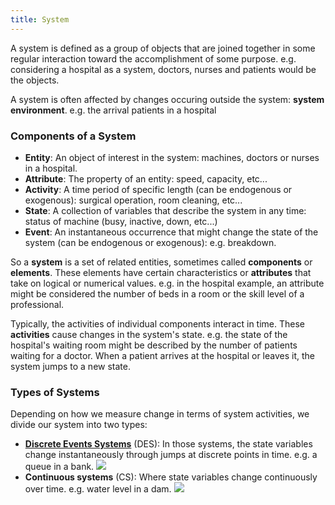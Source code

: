 ```yaml
---
title: System
---
```


A system is defined as a group of objects that are joined together in some regular interaction toward the accomplishment of some purpose.
e.g. considering a hospital as a system, doctors, nurses and patients would be the objects.

A system is often affected by changes occuring outside the system: **system environment**.
e.g. the arrival patients in a hospital

### Components of a System

- **Entity**: An object of interest in the system: machines, doctors or nurses in a hospital.
- **Attribute**: The property of an entity: speed, capacity, etc...
- **Activity**: A time period of specific length (can be endogenous or exogenous): surgical operation, room cleaning, etc...
- **State**: A collection of variables that describe the system in any time: status of machine (busy, inactive, down, etc...)
- **Event**: An instantaneous occurrence that might change the state of the system (can be endogenous or exogenous): e.g. breakdown.

So a **system** is a set of related entities, sometimes called **components** or **elements**.
These elements have certain characteristics or **attributes** that take on logical or numerical values.
e.g. in the hospital example, an attribute might be considered the number of beds in a room or the skill level of a professional.

Typically, the activities of individual components interact in time. These **activities** cause changes in the system's state.
e.g. the state of the hospital's waiting room might be described by the number of patients waiting for a doctor. When a patient arrives at the hospital or leaves it, the system jumps to a new state.

### Types of Systems
Depending on how we measure change in terms of system activities, we divide our system into two types:
- **[Discrete Events Systems](/simulating-and-modelling-to-understand-change/module-iii---discrete-events-simulation/discrete-events-simulation-python)** (DES): In those systems, the state variables change instantaneously through jumps at discrete points in time. e.g. a queue in a bank.
	![](../attachments/discrete-event-systems-example.png)
- **Continuous systems** (CS): Where state variables change continuously over time. e.g. water level in a dam.
	![](../attachments/continuous-system-example.png)
